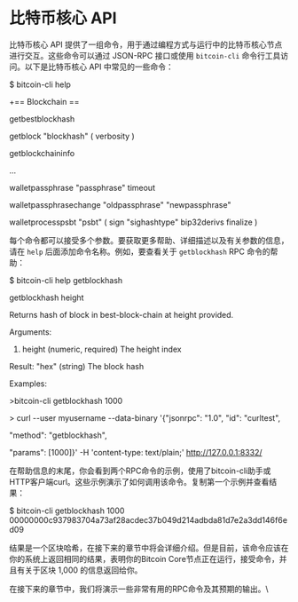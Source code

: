 # 比特币核心 API

比特币核心 API 提供了一组命令，用于通过编程方式与运行中的比特币核心节点进行交互。这些命令可以通过 JSON-RPC 接口或使用 `bitcoin-cli` 命令行工具访问。以下是比特币核心 API 中常见的一些命令：

$ bitcoin-cli help&#x20;

\+== Blockchain ==&#x20;

getbestblockhash&#x20;

getblock "blockhash" ( verbosity )&#x20;

getblockchaininfo&#x20;

...&#x20;

walletpassphrase "passphrase" timeout&#x20;

walletpassphrasechange "oldpassphrase" "newpassphrase"&#x20;

walletprocesspsbt "psbt" ( sign "sighashtype" bip32derivs finalize )

每个命令都可以接受多个参数。要获取更多帮助、详细描述以及有关参数的信息，请在 `help` 后面添加命令名称。例如，要查看关于 `getblockhash` RPC 命令的帮助：

$ bitcoin-cli help getblockhash

getblockhash height

Returns hash of block in best-block-chain at height provided.&#x20;

Arguments:

1. height (numeric, required) The height index&#x20;

Result: "hex" (string) The block hash&#x20;

Examples:

\>bitcoin-cli getblockhash 1000

\> curl --user myusername --data-binary '{"jsonrpc": "1.0", "id": "curltest",&#x20;

"method": "getblockhash",&#x20;

"params": \[1000]}' -H 'content-type: text/plain;' http://127.0.0.1:8332/

在帮助信息的末尾，你会看到两个RPC命令的示例，使用了bitcoin-cli助手或HTTP客户端curl。这些示例演示了如何调用该命令。复制第一个示例并查看结果：

$ bitcoin-cli getblockhash 1000 00000000c937983704a73af28acdec37b049d214adbda81d7e2a3dd146f6ed09

结果是一个区块哈希，在接下来的章节中将会详细介绍。但是目前，该命令应该在你的系统上返回相同的结果，表明你的Bitcoin Core节点正在运行，接受命令，并且有关于区块 1,000 的信息返回给你。&#x20;

在接下来的章节中，我们将演示一些非常有用的RPC命令及其预期的输出。\

